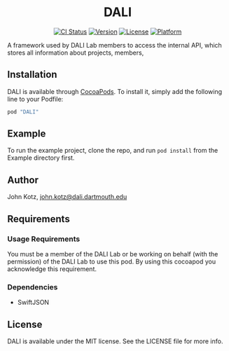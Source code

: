 <div style="text-align:center">
<h1>DALI</h1>

[![CI Status](https://travis-ci.org/dali-lab/DALI-Framework.svg?branch=master)](https://travis-ci.org/dali-lab/DALI-Framework)
[![Version](https://img.shields.io/cocoapods/v/DALI.svg?style=flat)](http://cocoapods.org/pods/DALI)
[![License](https://img.shields.io/cocoapods/l/DALI.svg?style=flat)](http://cocoapods.org/pods/DALI)
[![Platform](https://img.shields.io/cocoapods/p/DALI.svg?style=flat)](http://cocoapods.org/pods/DALI)
</div>

A framework used by DALI Lab members to access the internal API, which stores all information about projects, members,

## Installation

DALI is available through [CocoaPods](http://cocoapods.org). To install
it, simply add the following line to your Podfile:

```ruby
pod "DALI"
```

## Example

To run the example project, clone the repo, and run `pod install` from the Example directory first.

## Author

John Kotz, john.kotz@dali.dartmouth.edu

## Requirements
### Usage Requirements
You must be a member of the DALI Lab or be working on behalf (with the permission) of the DALI Lab to use this pod. By using this cocoapod you acknowledge this requirement.

### Dependencies
- SwiftJSON

## License

DALI is available under the MIT license. See the LICENSE file for more info.
